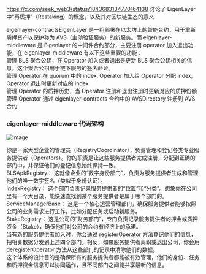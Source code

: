 https://x.com/seek_web3/status/1843683134770164138
讨论了 EigenLayer 中“再质押”（Restaking）的概念，以及其对区块链生态的意义  


eigenlayer-contractsEigenLayer 是一组部署在以太坊上的智能合约，用于重新质押资产以保护称为 AVS（主动验证服务）的新服务。而 eigenlayer-middleware 是 Eigenlayer 的中间件合约部分，主要注册 operator 加入退出功能，在 eigenlayer-middleware 有以下这些重要的功能：  
管理 BLS 聚合公钥，在 Operator 加入或者退出是更新 BLS 聚合公钥相关的信息，这个聚合公钥用于链下服务的签名验证。  
管理 Operator 在 quorum 中的 index, Operator 加入给 Operator 分配 index, Operator 退出时更新对应的 index  
管理 Operator 的质押历史，当 Operator 注册和退出注册时更新对应的质押份额  
管理 Operator 通过 eigenlayer-contracts 合约中的 AVSDirectory 注册到 AVS 合约  

### eigenlayer-middleware 代码架构  
![image](https://github.com/user-attachments/assets/389d92c0-b977-4f40-965f-71b487676e48)  

你是一家大型企业的管理员（RegistryCoordinator），负责管理和登记各类专业服务提供者（Operators）。你的职责是让这些服务提供者完成注册，分配到正确的部门中，并保证他们的登记信息始终保持一致。  
BLSApkRegistry： 这就像企业的“数字身份部门”，负责为服务提供者生成和管理他们的唯一数字签名（类似于身份认证）。  
IndexRegistry： 这个部门负责记录服务提供者的“位置”和“分类”。想象你在公司里有一个大目录，能快速查找到某个服务提供者是属于哪个部门的。  
ServiceManagerBase： 这是一个核心运营管理部门，确保服务提供者能够按照公司的业务需求进行工作，比如分配任务或启动新服务。  
StakeRegistry： 这是公司的“财务部门”，专门负责记录服务提供者的押金或质押资金（Stake），确保他们对公司的合约有经济上的承诺。  
当有新的服务提供者加入时，你会通过 registerOperator 方法登记他们的信息，把相关数据分发到上述四个部门。相反，如果服务提供者离职或退出公司，你会用 deregisterOperator 方法从这些部门的记录中清除他们的数据。  
这个体系的设计目的是确保所有的服务提供者都能被有效管理，他们的身份、任务和质押资金信息可以协同运作，且不同部门之间能共享最新的信息。  
